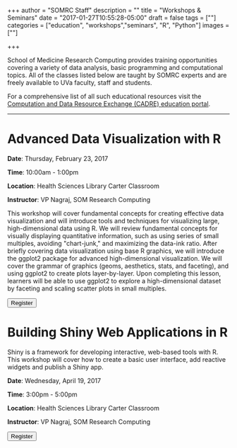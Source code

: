 +++
author = "SOMRC Staff"
description = ""
title = "Workshops & Seminars"
date = "2017-01-27T10:55:28-05:00"
draft = false
tags = [""]
categories = ["education", "workshops","seminars", "R", "Python"]
images = [""]

+++

School of Medicine Research Computing provides training opportunities covering a variety of data analysis, basic programming and computational topics. All of the classes listed below are taught by SOMRC experts and are freely available to UVa faculty, staff and students.

For a comprehensive list of all such educational resources visit the [Computation and Data Resource Exchange (CADRE) education portal](http://cadre.virginia.edu/service-detail/education).

- - -

# Advanced Data Visualization with R

**Date**: Thursday, February 23, 2017

**Time**: 10:00am - 1:00pm

**Location**: Health Sciences Library Carter Classroom

**Instructor**: VP Nagraj, SOM Research Computing

This workshop will cover fundamental concepts for creating effective data visualization and will introduce tools and techniques for visualizing large, high-dimensional data using R. We will review fundamental concepts for visually displaying quantitative information, such as using series of small multiples, avoiding "chart-junk," and maximizing the data-ink ratio. After briefly covering data visualization using base R graphics, we will introduce the ggplot2 package for advanced high-dimensional visualization. We will cover the grammar of graphics (geoms, aesthetics, stats, and faceting), and using ggplot2 to create plots layer-by-layer. Upon completing this lesson, learners will be able to use ggplot2 to explore a high-dimensional dataset by faceting and scaling scatter plots in small multiples.

[<button class="btn btn-primary">Register</button>](http://cal.hsl.virginia.edu/event/3066441)

# Building Shiny Web Applications in R

Shiny is a framework for developing interactive, web-based tools with R. This workshop will cover how to create a basic user interface, add reactive widgets and publish a Shiny app.

**Date**: Wednesday, April 19, 2017

**Time**: 3:00pm - 5:00pm

**Location**: Health Sciences Library Carter Classroom

**Instructor**: VP Nagraj, SOM Research Computing

[<button class="btn btn-primary">Register</button>](http://cal.hsl.virginia.edu/event/3066560)
